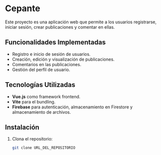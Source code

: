 # Cepante

Este proyecto es una aplicación web que permite a los usuarios registrarse, iniciar sesión, crear publicaciones y comentar en ellas.

## Funcionalidades Implementadas

- Registro e inicio de sesión de usuarios.
- Creación, edición y visualización de publicaciones.
- Comentarios en las publicaciones.
- Gestión del perfil de usuario.

## Tecnologías Utilizadas

- **Vue.js** como framework frontend.
- **Vite** para el bundling.
- **Firebase** para autenticación, almacenamiento en Firestore y almacenamiento de archivos.

## Instalación

1. Clona el repositorio:
   ```bash
   git clone URL_DEL_REPOSITORIO
